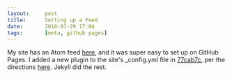 ```yaml
---
layout:     post
title:      Setting up a Feed
date:       2018-01-29 17:04
tags:       [meta, github pages]
---
```


My site has an Atom feed [here](/feed.xml), and it was super easy to
set up on GitHub Pages. I added a new plugin to the site's _config.yml
file in
[77cab7c](https://github.com/davidalber/davidalber.github.io/commit/77cab7cc1e48e46e8c605acd54ccaa4aea930b8a),
per the directions
[here](https://help.github.com/articles/atom-rss-feeds-for-github-pages/). Jekyll
did the rest.

